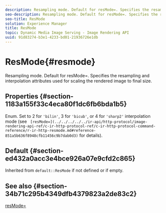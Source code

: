 ```yaml
---
description: Resampling mode. Default for resMode=. Specifies the resampling and interpolation attributes used for scaling the rendered image to final size.
seo-description: Resampling mode. Default for resMode=. Specifies the resampling and interpolation attributes used for scaling the rendered image to final size.
seo-title: ResMode
solution: Experience Manager
title: ResMode
topic: Dynamic Media Image Serving - Image Rendering API
uuid: 91d83274-b3e1-4233-bd01-21936726e1db
---
```


# ResMode{#resmode}

Resampling mode. Default for resMode=. Specifies the resampling and interpolation attributes used for scaling the rendered image to final size.

## Properties {#section-1183a155f33c4eca80f1dc6fb6bda1b5}

Enum. Set to 2 for `'bilin'`, 3 for `'bicub'`, or 4 for `'sharp2'` interpolation mode (see ` [resMode=](../../../../../ir-api/http-protocol/image-rendering-api-ref/c-ir-http-protocol-ref/c-ir-http-protocol-command-reference/r-ir-http-resmode.md#reference-851a5b636f8948cfb11456c9b7dab0d3)` for details).

## Default {#section-ed432a0acc3e4bce926a07e9cfd2c865}

Inherited from `default::ResMode` if not defined or if empty.

## See also {#section-34b71c295b4349dfb4379823a2de83c2}

[resMode=](../../../../../ir-api/http-protocol/image-rendering-api-ref/c-ir-http-protocol-ref/c-ir-http-protocol-command-reference/r-ir-http-resmode.md#reference-851a5b636f8948cfb11456c9b7dab0d3) 
